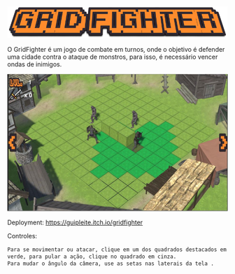 <p align="center"><img src="./gameFiles/Assets/Menus/title.png" /></p>

O GridFighter é um jogo de combate em turnos, onde o objetivo é defender uma cidade contra o ataque de monstros, para isso, é necessário vencer ondas de inimigos.
</br>

![alt text](./Capture.JPG)

Deployment: https://guipleite.itch.io/gridfighter
</br>

Controles:

    Para se movimentar ou atacar, clique em um dos quadrados destacados em verde, para pular a ação, clique no quadrado em cinza.
    Para mudar o ângulo da câmera, use as setas nas laterais da tela .




